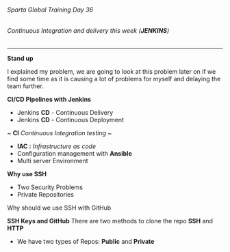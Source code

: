 ###### Sparta Global Training Day 36
###### Continuous Integration and delivery this week (**_JENKINS_**)

___

**Stand up**

I explained my problem, we are going to look at this problem later on if we find some time as it is causing a lot of problems
for myself and delaying the team further.

**CI/CD Pipelines with Jenkins**
* Jenkins **CD** - Continuous Delivery
* Jenkins **CD** - Continuous Deployment

~ **CI** _Continuous Integration testing_ ~

* **IAC :** _Infrastructure as code_
* Configuration management with **Ansible**
* Multi server Environment

**Why use SSH**
* Two Security Problems
* Private Repositories

Why should we use SSH with GitHub

**SSH Keys and GitHub**
There are two methods to clone the repo
**SSH** and **HTTP**
- We have two types of Repos: **Public** and **Private**
